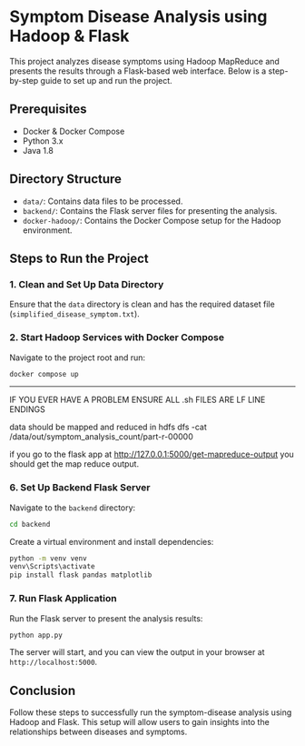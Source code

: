 # Symptom Disease Analysis using Hadoop & Flask

This project analyzes disease symptoms using Hadoop MapReduce and presents the results through a Flask-based web interface. Below is a step-by-step guide to set up and run the project.

## Prerequisites

- Docker & Docker Compose
- Python 3.x
- Java 1.8

## Directory Structure

- `data/`: Contains data files to be processed.
- `backend/`: Contains the Flask server files for presenting the analysis.
- `docker-hadoop/`: Contains the Docker Compose setup for the Hadoop environment.

## Steps to Run the Project

### 1. Clean and Set Up Data Directory

Ensure that the `data` directory is clean and has the required dataset file (`simplified_disease_symptom.txt`).

### 2. Start Hadoop Services with Docker Compose

Navigate to the project root and run:

```sh
docker compose up
```

---

IF YOU EVER HAVE A PROBLEM ENSURE ALL .sh FILES ARE LF LINE ENDINGS

data should be mapped and reduced in hdfs dfs -cat /data/out/symptom_analysis_count/part-r-00000

if you go to the flask app at http://127.0.0.1:5000/get-mapreduce-output you should get the map reduce output.

### 6. Set Up Backend Flask Server

Navigate to the `backend` directory:

```sh
cd backend
```

Create a virtual environment and install dependencies:

```sh
python -m venv venv
venv\Scripts\activate
pip install flask pandas matplotlib
```

### 7. Run Flask Application

Run the Flask server to present the analysis results:

```sh
python app.py
```

The server will start, and you can view the output in your browser at `http://localhost:5000`.

## Conclusion

Follow these steps to successfully run the symptom-disease analysis using Hadoop and Flask. This setup will allow users to gain insights into the relationships between diseases and symptoms.
